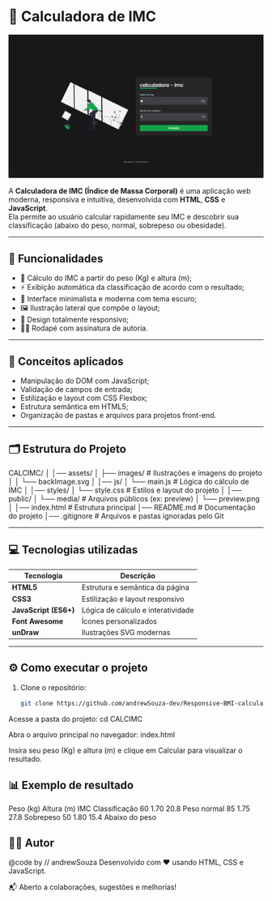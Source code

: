 # 🧮 Calculadora de IMC

<a href="https://andrewsouza-dev.github.io/Responsive-BMI-Calculator/" target="_blank">
  <img src="public/media/preview.png" alt="Preview do Projeto" />
</a>

A **Calculadora de IMC (Índice de Massa Corporal)** é uma aplicação web moderna, responsiva e intuitiva, desenvolvida com **HTML**, **CSS** e **JavaScript**.  
Ela permite ao usuário calcular rapidamente seu IMC e descobrir sua classificação (abaixo do peso, normal, sobrepeso ou obesidade).

---

## 🚀 Funcionalidades

- 📏 Cálculo do IMC a partir do peso (Kg) e altura (m);
- ⚡ Exibição automática da classificação de acordo com o resultado;
- 🎨 Interface minimalista e moderna com tema escuro;
- 🖼️ Ilustração lateral que compõe o layout;
- 📱 Design totalmente responsivo;
- 👨‍💻 Rodapé com assinatura de autoria.

---

## 🧠 Conceitos aplicados

- Manipulação do DOM com JavaScript;
- Validação de campos de entrada;
- Estilização e layout com CSS Flexbox;
- Estrutura semântica em HTML5;
- Organização de pastas e arquivos para projetos front-end.

---

## 🗂️ Estrutura do Projeto

CALCIMC/
│
│── assets/
│ ├── images/ # Ilustrações e imagens do projeto
│ │ └── backImage.svg
│
│── js/
│ └── main.js # Lógica do cálculo de IMC
│
│── styles/
│ └── style.css # Estilos e layout do projeto
│
│── public/
│ └── media/ # Arquivos públicos (ex: preview)
│ └── preview.png
│
│── index.html # Estrutura principal
│── README.md # Documentação do projeto
│── .gitignore # Arquivos e pastas ignoradas pelo Git

---

## 💻 Tecnologias utilizadas

| Tecnologia | Descrição |
|-------------|------------|
| **HTML5** | Estrutura e semântica da página |
| **CSS3** | Estilização e layout responsivo |
| **JavaScript (ES6+)** | Lógica de cálculo e interatividade |
| **Font Awesome** | Ícones personalizados |
| **unDraw** | Ilustrações SVG modernas |

---

## ⚙️ Como executar o projeto

1. Clone o repositório:
   ```bash
   git clone https://github.com/andrewSouza-dev/Responsive-BMI-calculator.git

Acesse a pasta do projeto:
cd CALCIMC

Abra o arquivo principal no navegador:
index.html

Insira seu peso (Kg) e altura (m) e clique em Calcular para visualizar o resultado.

## 📊 Exemplo de resultado
Peso (kg)	Altura (m)	IMC	Classificação
60	1.70	20.8	Peso normal
85	1.75	27.8	Sobrepeso
50	1.80	15.4	Abaixo do peso

## 👨‍💻 Autor
@code by // andrewSouza
Desenvolvido com ❤️ usando HTML, CSS e JavaScript.

📬 Aberto a colaborações, sugestões e melhorias!
